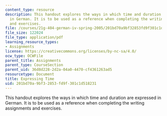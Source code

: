 ```yaml
---
content_type: resource
description: This handout explores the ways in which time and duration are expressed
  in German. It is to be used as a reference when completing the writing assignments
  and exercises.
file: /courses/21g-404-german-iv-spring-2005/201bd70a9bf32853fd9f301c1d518231_MIT21G_404S05_expressingti.pdf
file_size: 122024
file_type: application/pdf
learning_resource_types:
- Assignments
license: https://creativecommons.org/licenses/by-nc-sa/4.0/
ocw_type: OCWFile
parent_title: Assignments
parent_type: CourseSection
parent_uid: 36d8d228-2d2a-04a0-4470-cf4361263ad5
resourcetype: Document
title: Expressing Time
uid: 201bd70a-9bf3-2853-fd9f-301c1d518231
---
```

This handout explores the ways in which time and duration are expressed in German. It is to be used as a reference when completing the writing assignments and exercises.